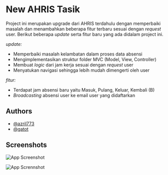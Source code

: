 
# New AHRIS Tasik
Project ini merupakan upgrade dari AHRIS terdahulu dengan memperbaiki masalah dan menambahkan beberapa fitur terbaru sesuai dengan _request_ user. Berikut beberapa _update_ serta fitur baru yang ada didalam project ini.

_update:_
- Memperbaiki masalah kelambatan dalam proses data absensi
- Mengimplementasikan struktur folder MVC (Model, View, Controller)
- Membuat _logic_ dari jam kerja sesuai dengan _request_ user
- Menyatukan navigasi sehingga lebih mudah dimengerti oleh user

_fitur:_

- Terdapat jam absensi baru yaitu Masuk, Pulang, Keluar, Kembali (B)
- _Broadcasting_ absensi user ke email user yang didaftarkan


## Authors

- [@azril773](https://www.github.com/azril773)
- [@gatot]()


## Screenshots

![App Screenshot](https://i.postimg.cc/W444rGNV/Screenshot-from-2024-08-20-10-44-09.png)

![App Scrennshot](https://i.postimg.cc/66Zpd5X8/Screenshot-from-2024-08-20-10-44-05.png)
